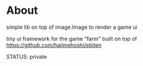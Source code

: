 # About

simple lib on top of image.Image to render a game ui

tiny ui framework for the game "farm"
built on top of https://github.com/hajimehoshi/ebiten

STATUS: private
